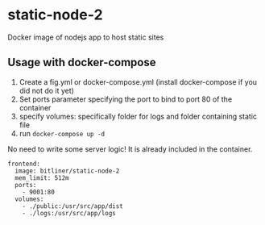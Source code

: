 # static-node-2
Docker image of nodejs app to host static sites

## Usage with docker-compose

1. Create a fig.yml or docker-compose.yml (install docker-compose if you did not do it yet)
2. Set ports parameter specifying the port to bind to port 80 of the container
3. specify volumes: specifically folder for logs and folder containing static file 
4. run `docker-compose up -d`

No need to write some server logic! It is already included in the container.


```
frontend:
  image: bitliner/static-node-2
  mem_limit: 512m
  ports:
    - 9001:80
  volumes:
    - ./public:/usr/src/app/dist
    - ./logs:/usr/src/app/logs

```


